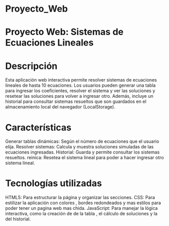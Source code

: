# Proyecto_Web
# Proyecto Web: Sistemas de Ecuaciones Lineales
# Descripción
Esta aplicación web interactiva permite resolver sistemas de ecuaciones lineales de hasta 10 ecuaciones. Los usuarios pueden generar una tabla para ingresar los coeficientes, resolver el sistema y ver las soluciones y resetear las soluciones para volver a ingresar otro. Además, incluye un historial para consultar sistemas resueltos que son guardados en el almacenamiento local del navegador (LocalStorage). 

# Características
Generar tablas dinámicas: Según el número de ecuaciones que el usuario elija.
Resolver sistemas: Calcula y muestra soluciones simuladas de las ecuaciones ingresadas.
Historial: Guarda y permite consultar los sistemas resueltos.
reinica: Resetea el sistema lineal para poder a hacer ingresar otro sistema  lineal.

# Tecnologías utilizadas
HTML5: Para estructurar la página y organizar las secciones.
CSS: Para estilizar la aplicación con colores , bordes redondeados y mas  estilos para poder tener un pagina web mas chida.
JavaScript: Para manejar la lógica interactiva, como la creación de de la tabla , el cálculo de soluciones y la  del historial.
